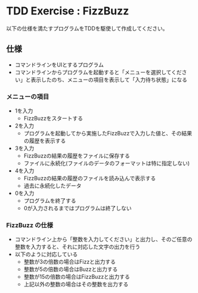 # TDD Exercise : FizzBuzz

以下の仕様を満たすプログラムをTDDを駆使して作成してください。

## 仕様
- コマンドラインをUIとするプログラム
- コマンドラインからプログラムを起動すると「メニューを選択してください」と表示したのち、メニューの項目を表示して「入力待ち状態」になる

### メニューの項目
- 1を入力
  - FizzBuzzをスタートする
- 2を入力
  - プログラムを起動してから実施したFizzBuzzで入力した値と、その結果の履歴を表示する
- 3を入力
  - FizzBuzzの結果の履歴をファイルに保存する
  - ファイルに永続化(ファイルのデータのフォーマットは特に指定しない)
- 4を入力
  - FizzBuzzの結果の履歴のファイルを読み込んで表示する
  - 過去に永続化したデータ
- 0を入力
  - プログラムを終了する
  - 0が入力されるまではプログラムは終了しない

### FizzBuzz の仕様
- コマンドライン上から「整数を入力してください」と出力し、そのご任意の整数を入力すると、それに対応した文字の出力を行う
- 以下のように対応している
  - 整数が3の倍数の場合はFizzと出力する
  - 整数が5の倍数の場合はBuzzと出力する
  - 整数が15の倍数の場合はFizzBuzzと出力する
  - 上記以外の整数の場合はその整数を出力する

